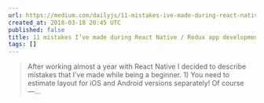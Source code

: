 ```yaml
---
url: https://medium.com/dailyjs/11-mistakes-ive-made-during-react-native-redux-app-development-8544e2be9a9
created_at: 2018-03-18 20:45 UTC
published: false
title: 11 mistakes I’ve made during React Native / Redux app development
tags: []
---
```


<blockquote>After working almost a year with React Native I decided to describe mistakes that I’ve made while being a beginner. 1) You need to estimate layout for iOS and Android versions separately! Of course —…</blockquote>
